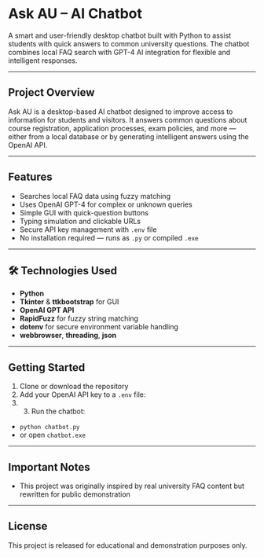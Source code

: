 # Ask AU – AI Chatbot

A smart and user-friendly desktop chatbot built with Python to assist students with quick answers to common university questions. The chatbot combines local FAQ search with GPT-4 AI integration for flexible and intelligent responses.

---

## Project Overview

Ask AU is a desktop-based AI chatbot designed to improve access to information for students and visitors. It answers common questions about course registration, application processes, exam policies, and more — either from a local database or by generating intelligent answers using the OpenAI API.

---

## Features

-  Searches local FAQ data using fuzzy matching
-  Uses OpenAI GPT-4 for complex or unknown queries
-  Simple GUI with quick-question buttons
-  Typing simulation and clickable URLs
-  Secure API key management with `.env` file
-  No installation required — runs as `.py` or compiled `.exe`

---

## 🛠 Technologies Used

- **Python**
- **Tkinter** & **ttkbootstrap** for GUI
- **OpenAI GPT API**
- **RapidFuzz** for fuzzy string matching
- **dotenv** for secure environment variable handling
- **webbrowser**, **threading**, **json**

---

## Getting Started

1. Clone or download the repository
2. Add your OpenAI API key to a `.env` file:
3. 3. Run the chatbot:
- `python chatbot.py` 
- or open `chatbot.exe`

---

## Important Notes


- This project was originally inspired by real university FAQ content but rewritten for public demonstration

---

## License

This project is released for educational and demonstration purposes only.


